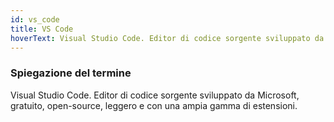 ```yaml
---
id: vs_code
title: VS Code
hoverText: Visual Studio Code. Editor di codice sorgente sviluppato da Microsoft, gratuito, open-source, leggero e con una ampia gamma di estensioni.
---
```


### Spiegazione del termine

Visual Studio Code. Editor di codice sorgente sviluppato da Microsoft, gratuito, open-source, leggero e con una ampia gamma di estensioni.
